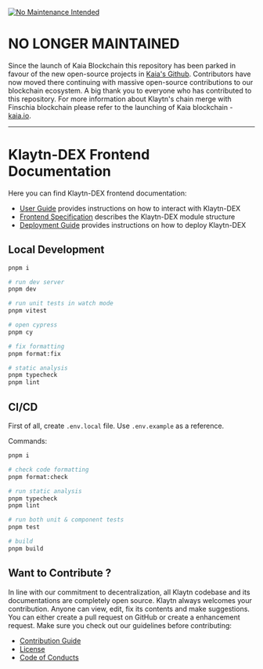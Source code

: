 [![No Maintenance Intended](http://unmaintained.tech/badge.svg)](http://unmaintained.tech/)

# NO LONGER MAINTAINED

Since the launch of Kaia Blockchain this repository has been parked in favour of the new open-source projects in [Kaia's Github](https://github.com/kaiachain). Contributors have now moved there continuing with massive open-source contributions to our blockchain ecosystem. A big thank you to everyone who has contributed to this repository. For more information about Klaytn's chain merge with Finschia blockchain please refer to the launching of Kaia blockchain - [kaia.io](http://kaia.io/).

---

# Klaytn-DEX Frontend Documentation

Here you can find Klaytn-DEX frontend documentation:

- [User Guide](docs/guide.md) provides instructions on how to interact with Klaytn-DEX 
- [Frontend Specification](docs/modules.md) describes the Klaytn-DEX module structure
- [Deployment Guide](docs/deploy.md) provides instructions on how to deploy Klaytn-DEX

## Local Development

```bash
pnpm i

# run dev server
pnpm dev

# run unit tests in watch mode
pnpm vitest

# open cypress
pnpm cy

# fix formatting
pnpm format:fix

# static analysis
pnpm typecheck
pnpm lint
```

## CI/CD

First of all, create `.env.local` file. Use `.env.example` as a reference.

Commands:

```bash
pnpm i

# check code formatting
pnpm format:check

# run static analysis
pnpm typecheck
pnpm lint

# run both unit & component tests
pnpm test

# build
pnpm build
```

## Want to Contribute ? <a id="want-to-contribute"></a>

In line with our commitment to decentralization, all Klaytn codebase and its documentations are completely open source. Klaytn always welcomes your contribution. Anyone can view, edit, fix its contents and make suggestions. You can either create a pull request on GitHub or create a enhancement request. Make sure you check out our guidelines before contributing:

- [Contribution Guide](./CONTRIBUTING.md)
- [License](./LICENSE)
- [Code of Conducts](./code-of-conduct.md)
